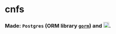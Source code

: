 # cnfs
### Made: ```Postgres``` (ORM library [```gorm```](https://github.com/go-gorm/gorm))  and <img src="https://upload.wikimedia.org/wikipedia/commons/thumb/0/05/Go_Logo_Blue.svg/1280px-Go_Logo_Blue.svg.png" height="18">.
<!--
# IMAGES

| | | |
|:-------------------------:|:-------------------------:|:-------------------------:|
|<img width="1604" src="images/cnfs.png">  Guest Page |  <img width="1604" src="images/cnfs-1.png"> Login Page |<img width="1604" src="images/cnfs-2.png"> Feed Page |
|<img width="1604" src="images/cnfs-3.png">  My Profile |  <img width="1604" src="images/cnfs-4.png"> User List |<img width="1604" src="images/cnfs-5.png"> User Profile |
-->
